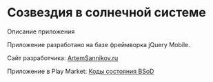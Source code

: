 # Созвездия в солнечной системе

Описание приложения

Приложение разработано на базе фреймворка jQuery Mobile.

Сайт разработчика: [ArtemSannikov.ru](http://artemsannikov.ru)

Приложение в Play Market: [Коды состояния BSoD](https://play.google.com/store/apps/details?id=bsod.codes)
